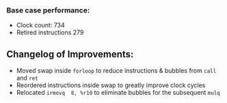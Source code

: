 ### Base case performance: 
- Clock count: 734
- Retired instructions 279

## Changelog of Improvements: 
- Moved swap inside `forloop` to reduce instructions & bubbles from `call` and `ret`
- Reordered instructions inside swap to greatly improve clock cycles
- Relocated `irmovq  8, %r10` to eliminate bubbles for the subsequent `mulq`
